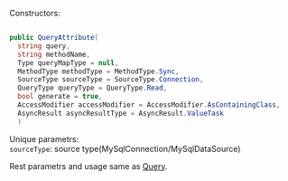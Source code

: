 Constructors:

```C#

public QueryAttribute(
  string query,
  string methodName,
  Type queryMapType = null,
  MethodType methodType = MethodType.Sync,
  SourceType sourceType = SourceType.Connection,
  QueryType queryType = QueryType.Read,
  bool generate = true,
  AccessModifier accessModifier = AccessModifier.AsContainingClass,
  AsyncResult asyncResultType = AsyncResult.ValueTask
  )

```
Unique parametrs:<br>
`sourceType`: source type(MySqlConnection/MySqlDataSource)<br>

Rest parametrs and usage same as [Query](https://github.com/SoftStoneDevelop/Gedaq.DbConnection/blob/main/Documentation/Query.md).
